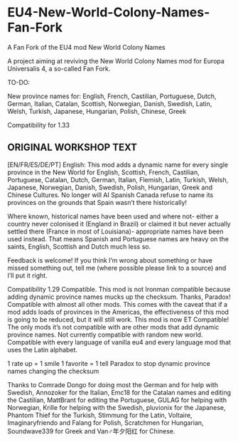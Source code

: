 # EU4-New-World-Colony-Names-Fan-Fork
A Fan Fork of the EU4 mod New World Colony Names

A project aiming at reviving the New World Colony Names mod for Europa Universalis 4, a so-called Fan Fork.

TO-DO:

New province names for: English, French, Castilian, Portuguese, Dutch, German, Italian, Catalan, Scottish, Norwegian, Danish, Swedish, Latin, Welsh, Turkish, Japanese, Hungarian, Polish, Chinese, Greek

Compatibility for 1.33

ORIGINAL WORKSHOP TEXT
----------------------
[EN/FR/ES/DE/PT] English: This mod adds a dynamic name for every single province in the New World for English, Scottish, French, Castilian, Portuguese, Catalan, Dutch, German, Italian, Flemish, Latin, Turkish, Welsh, Japanese, Norwegian, Danish, Swedish, Polish, Hungarian, Greek and Chinese Cultures. No longer will AI Spanish Canada refuse to name its provinces on the grounds that Spain wasn’t there historically!

Where known, historical names have been used and where not- either a country never colonised it (England in Brazil) or claimed it but never actually settled there (France in most of Louisiana)- appropriate names have been used instead. That means Spanish and Portuguese names are heavy on the saints, English, Scottish and Dutch much less so.

Feedback is welcome! If you think I’m wrong about something or have missed something out, tell me (where possible please link to a source) and I’ll put it right.

Compatibility
1.29 Compatible.
This mod is not Ironman compatible because adding dynamic province names mucks up the checksum. Thanks, Paradox!
Compatible with almost all other mods. This comes with the caveat that if a mod adds loads of provinces in the Americas, the effectiveness of this mod is going to be reduced, but it will still work.
This mod is now ET Compatible!
The only mods it’s not compatible with are other mods that add dynamic province names.
Not currently compatible with random new world.
Compatible with every language of vanilla eu4 and every language mod that uses the Latin alphabet.

1 rate up = 1 smile
1 favorite = 1 tell Paradox to stop dynamic province names changing the checksum

Thanks to Comrade Dongo for doing most the German and for help with Swedish, Annozoker for the Italian, Emc18 for the Catalan names and editing the Castilian, MattBrant for editing the Portuguese, GULAG for helping with Norwegian, Krille for helping with the Swedish, pluvionix for the Japanese, Phantom Thief for the Turkish, Stimmung for the Latin, Voltaire, Imaginaryfriendo and Falang for Polish, Scratchmen for Hungarian, Soundwave339 for Greek and Van♂年夕阳红 for Chinese.
